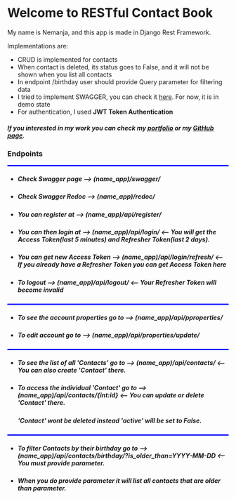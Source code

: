 <div class="container">
    <div class="row">
        <div class="col">
            <h1 class="mt-4 mb-4">Welcome to RESTful Contact Book</h1>
            <p>My name is Nemanja, and this app is made in Django Rest Framework.</p>
            Implementations are:<ul>
                <li>CRUD is implemented for contacts</li>
                <li>When contact is deleted, its status goes to False, and it will not be shown when you list all contacts</li>
                <li>In endpoint /birthday user should provide Query parameter for filtering data</li>
                <li>I tried to implement SWAGGER, you can check it <a href="{% url 'schema-swagger-ui' %}">here</a>. For now, it is in demo state</li>
                <li>For authentication, I used <strong>JWT Token Authentication</strong></li>
            </ul>
            <h5>If you interested in my work you can check my <a href="https://nemanjadavidovic.pythonanywhere.com/">portfolio</a>
             or my <a href="https://github.com/0mnadren">GitHub page</a>.</h5>
        </div>
    </div>
    <div class="row mt-4">
        <div class="col">
            <h3>Endpoints</h3>
            <hr class="mt-4 mb-4" style="height: 3px; background:blue;">
            <ul>
                <li>
                    <h5>Check Swagger page --> <strong>(name_app)/swagger/</strong></h5>
                </li>
                <li>
                    <h5>Check Swagger Redoc --> <strong>(name_app)/redoc/</strong></h5>
                </li>
                  <li>
                    <h5>You can register at --> <strong>(name_app)/api/register/</strong></h5>
                  </li>
                  <li>
                      <h5>You can then login at --> <strong>(name_app)/api/login/</strong> <-- You will get the Access Token(last 5 minutes) and Refresher Token(last 2 days).</h5>
                  </li>
                    <li>
                      <h5>You can get new Access Token --> <strong>(name_app)/api/login/refresh/</strong> <-- If you already have a Refresher Token you can get Access Token here</h5>
                  </li>
                    <li>
                      <h5>To logout --> <strong>(name_app)/api/logout/</strong> <-- Your Refresher Token will become invalid</h5>
                  </li>
            </ul>
            <hr class="mt-4 mb-4" style="height: 3px; background:blue;">
            <ul>
              <li><h5>To see the account properties go to --> <strong>(name_app)/api/pproperties/</strong></h5></li>
              <li><h5>To edit account go to --> <strong>(name_app)/api/properties/update/</strong></h5>
            </ul>
            <hr class="mt-4 mb-4" style="height: 3px; background:blue;">
            <ul>
              <li><h5>To see the list of all 'Contacts' go to --> <strong>(name_app)/api/contacts/</strong> <-- You can also create 'Contact' there.</h5></li>
              <li><h5>To access the individual 'Contact' go to --> <strong>(name_app)/api/contacts/{int:id}</strong> <-- You can update or delete 'Contact' there.</h5></li>
              <h5>'Contact' wont be deleted instead 'active' will be set to False.</h5>
            </ul>
            <hr class="mt-4 mb-4" style="height: 3px; background:blue;">
            <ul>
              <li><h5>To filter Contacts by their birthday go to -->
                <strong>(name_app)/api/contacts/birthday/?is_older_than=YYYY-MM-DD</strong> <-- You must provide parameter.</h5></li>
              <li><h5>When you do provide parameter it will list all contacts that are older than parameter.</h5></li>
            </ul>
        </div>
    </div>
</div>
